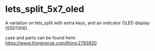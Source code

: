# lets_split_5x7_oled
A variation on lets_split with extra keys, and an indicator OLED display (SSD1306).

case and parts can be found here: https://www.thingiverse.com/thing:2793920


